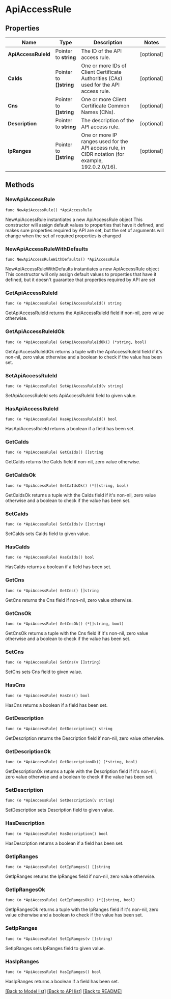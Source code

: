 # ApiAccessRule

## Properties

Name | Type | Description | Notes
------------ | ------------- | ------------- | -------------
**ApiAccessRuleId** | Pointer to **string** |  The ID of the API access rule. | [optional] 
**CaIds** | Pointer to **[]string** | One or more IDs of Client Certificate Authorities (CAs) used for the API access rule. | [optional] 
**Cns** | Pointer to **[]string** | One or more Client Certificate Common Names (CNs). | [optional] 
**Description** | Pointer to **string** | The description of the API access rule. | [optional] 
**IpRanges** | Pointer to **[]string** | One or more IP ranges used for the API access rule, in CIDR notation (for example, 192.0.2.0/16). | [optional] 

## Methods

### NewApiAccessRule

`func NewApiAccessRule() *ApiAccessRule`

NewApiAccessRule instantiates a new ApiAccessRule object
This constructor will assign default values to properties that have it defined,
and makes sure properties required by API are set, but the set of arguments
will change when the set of required properties is changed

### NewApiAccessRuleWithDefaults

`func NewApiAccessRuleWithDefaults() *ApiAccessRule`

NewApiAccessRuleWithDefaults instantiates a new ApiAccessRule object
This constructor will only assign default values to properties that have it defined,
but it doesn't guarantee that properties required by API are set

### GetApiAccessRuleId

`func (o *ApiAccessRule) GetApiAccessRuleId() string`

GetApiAccessRuleId returns the ApiAccessRuleId field if non-nil, zero value otherwise.

### GetApiAccessRuleIdOk

`func (o *ApiAccessRule) GetApiAccessRuleIdOk() (*string, bool)`

GetApiAccessRuleIdOk returns a tuple with the ApiAccessRuleId field if it's non-nil, zero value otherwise
and a boolean to check if the value has been set.

### SetApiAccessRuleId

`func (o *ApiAccessRule) SetApiAccessRuleId(v string)`

SetApiAccessRuleId sets ApiAccessRuleId field to given value.

### HasApiAccessRuleId

`func (o *ApiAccessRule) HasApiAccessRuleId() bool`

HasApiAccessRuleId returns a boolean if a field has been set.

### GetCaIds

`func (o *ApiAccessRule) GetCaIds() []string`

GetCaIds returns the CaIds field if non-nil, zero value otherwise.

### GetCaIdsOk

`func (o *ApiAccessRule) GetCaIdsOk() (*[]string, bool)`

GetCaIdsOk returns a tuple with the CaIds field if it's non-nil, zero value otherwise
and a boolean to check if the value has been set.

### SetCaIds

`func (o *ApiAccessRule) SetCaIds(v []string)`

SetCaIds sets CaIds field to given value.

### HasCaIds

`func (o *ApiAccessRule) HasCaIds() bool`

HasCaIds returns a boolean if a field has been set.

### GetCns

`func (o *ApiAccessRule) GetCns() []string`

GetCns returns the Cns field if non-nil, zero value otherwise.

### GetCnsOk

`func (o *ApiAccessRule) GetCnsOk() (*[]string, bool)`

GetCnsOk returns a tuple with the Cns field if it's non-nil, zero value otherwise
and a boolean to check if the value has been set.

### SetCns

`func (o *ApiAccessRule) SetCns(v []string)`

SetCns sets Cns field to given value.

### HasCns

`func (o *ApiAccessRule) HasCns() bool`

HasCns returns a boolean if a field has been set.

### GetDescription

`func (o *ApiAccessRule) GetDescription() string`

GetDescription returns the Description field if non-nil, zero value otherwise.

### GetDescriptionOk

`func (o *ApiAccessRule) GetDescriptionOk() (*string, bool)`

GetDescriptionOk returns a tuple with the Description field if it's non-nil, zero value otherwise
and a boolean to check if the value has been set.

### SetDescription

`func (o *ApiAccessRule) SetDescription(v string)`

SetDescription sets Description field to given value.

### HasDescription

`func (o *ApiAccessRule) HasDescription() bool`

HasDescription returns a boolean if a field has been set.

### GetIpRanges

`func (o *ApiAccessRule) GetIpRanges() []string`

GetIpRanges returns the IpRanges field if non-nil, zero value otherwise.

### GetIpRangesOk

`func (o *ApiAccessRule) GetIpRangesOk() (*[]string, bool)`

GetIpRangesOk returns a tuple with the IpRanges field if it's non-nil, zero value otherwise
and a boolean to check if the value has been set.

### SetIpRanges

`func (o *ApiAccessRule) SetIpRanges(v []string)`

SetIpRanges sets IpRanges field to given value.

### HasIpRanges

`func (o *ApiAccessRule) HasIpRanges() bool`

HasIpRanges returns a boolean if a field has been set.


[[Back to Model list]](../README.md#documentation-for-models) [[Back to API list]](../README.md#documentation-for-api-endpoints) [[Back to README]](../README.md)



